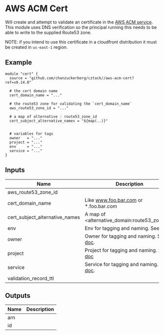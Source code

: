 # AWS ACM Cert

Will create and attempt to validate an certificate in the [AWS ACM service](https://aws.amazon.com/certificate-manager/). This module uses DNS verification so the principal running this needs to be able to write to the supplied Route53 zone.

NOTE: if you intend to use this certificate in a cloudfront distribution it must be created in `us-east-1` region.

## Example

```hcl
module "cert" {
  source = "github.com/chanzuckerberg/cztack//aws-acm-cert?ref=v0.14.0"

  # the cert domain name
  cert_domain_name = "..."
  
  # the route53 zone for validating the `cert_domain_name`
  aws_route53_zone_id = "..."
  
  # a map of alternative : route53_zone_id 
  cert_subject_alternative_names = "${map(..)}"


  # variables for tags
  owner   = "..."
  project = "..."
  env     = "..."
  service = "..."
}
```

<!-- START -->

## Inputs

| Name | Description | Type | Default | Required |
|------|-------------|:----:|:-----:|:-----:|
| aws_route53_zone_id |  | string | - | yes |
| cert_domain_name | Like www.foo.bar.com or *.foo.bar.com | string | - | yes |
| cert_subject_alternative_names | A map of <alternative_domain:route53_zone_id> | map | `<map>` | no |
| env | Env for tagging and naming. See [doc](../README.md#consistent-tagging). | string | - | yes |
| owner | Owner for tagging and naming. See [doc](../README.md#consistent-tagging). | string | - | yes |
| project | Project for tagging and naming. See [doc](../README.md#consistent-tagging) | string | - | yes |
| service | Service for tagging and naming. See [doc](../README.md#consistent-tagging). | string | - | yes |
| validation_record_ttl |  | string | `60` | no |

## Outputs

| Name | Description |
|------|-------------|
| arn |  |
| id |  |

<!-- END -->
